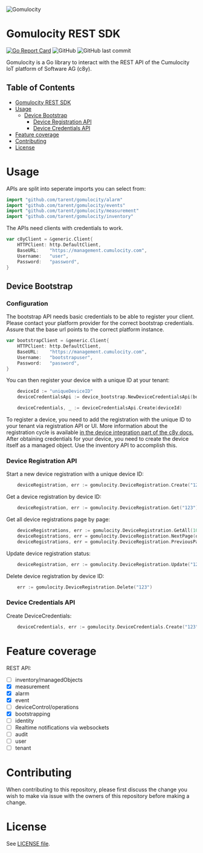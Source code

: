 ![Gomulocity](https://github.com/tarent/gomulocity/docs/gomulocity.jpg?raw=true)

# Gomulocity REST SDK #

[![Go Report Card](https://goreportcard.com/badge/github.com/tarent/gomulocity)](https://goreportcard.com/report/github.com/tarent/gomulocity)
![GitHub](https://img.shields.io/github/license/tarent/gomulocity)
![GitHub last commit](https://img.shields.io/github/last-commit/tarent/gomulocity)

 Gomulocity is a Go library to interact with the REST API of the Cumulocity IoT platform of Software AG (c8y).

<!-- markdown-toc start - Don't edit this section. Run M-x markdown-toc-refresh-toc -->
## Table of Contents ##

- [Gomulocity REST SDK](#gomulocity-rest-sdk)
- [Usage](#usage)
    - [Device Bootstrap](#device-bootstrap)
        - [Device Registration API](#device-registration-api)
        - [Device Credentials API](#device-credentials-api)
- [Feature coverage](#feature-coverage)
- [Contributing](#contributing)
- [License](#license)

<!-- markdown-toc end -->

# Usage #

APIs are split into seperate imports you can select from:

```go
import "github.com/tarent/gomulocity/alarm"
import "github.com/tarent/gomulocity/events"
import "github.com/tarent/gomulocity/measurement"
import "github.com/tarent/gomulocity/inventory"
```

The APIs need clients with credentials to work.

``` go
var c8yClient = &generic.Client{
	HTTPClient: http.DefaultClient,
	BaseURL:    "https://management.cumulocity.com",
	Username:   "user",
	Password:   "password",
}
```

## Device Bootstrap ##

### Configuration ###

The bootstrap API needs basic credentials to be able to register your client. Please contact your platform provider for the correct bootstrap credentials. Assure that the base url points to the correct platform instance.

``` go
var bootstrapClient = &generic.Client{
	HTTPClient: http.DefaultClient,
	BaseURL:    "https://management.cumulocity.com",
	Username:   "bootstrapuser",
	Password:   "password",
}
```

You can then register your device with a unique ID at your tenant:

``` go
	deviceId := "uniqueDeviceID"
	deviceCredentialsApi := device_bootstrap.NewDeviceCredentialsApi(bootstrapClient)

    deviceCredentials, _ := deviceCredentialsApi.Create(deviceId)
```

To register a device, you need to add the registration with the unique ID to your tenant via registration API or UI. More information about the registration cycle is available [in the device integration part of the c8y docs.](https://cumulocity.com/guides/device-sdk/rest/) After obtaining credentials for your device, you need to create the device itself as a managed object. Use the inventory API to accomplish this.

### Device Registration API ###
Start a new device registration with a unique device ID:
```go
    deviceRegistration, err := gomulocity.DeviceRegistration.Create("123")
```
Get a device registration by device ID:
```go
    deviceRegistration, err := gomulocity.DeviceRegistration.Get("123")
```
Get all device registrations page by page:
```go
    deviceRegistrations, err := gomulocity.DeviceRegistration.GetAll(10)
    deviceRegistrations, err = gomulocity.DeviceRegistration.NextPage(deviceRegistrations)
    deviceRegistrations, err = gomulocity.DeviceRegistration.PreviousPage(deviceRegistrations)
```
Update device registration status:
```go
    deviceRegistration, err := gomulocity.DeviceRegistration.Update("123", device_bootstrap.ACCEPTED)
```
Delete device registration by device ID:
```go
    err := gomulocity.DeviceRegistration.Delete("123")
```

### Device Credentials API ###
Create DeviceCredentials:
```go
    deviceCredentials, err := gomulocity.DeviceCredentials.Create("123")
```

# Feature coverage #

REST API:

- [ ] inventory/managedObjects
- [x] measurement
- [x] alarm
- [x] event
- [ ] deviceControl/operations
- [x] bootstrapping
- [ ] identity
- [ ] Realtime notifications via websockets
- [ ] audit
- [ ] user
- [ ] tenant

# Contributing #

When contributing to this repository, please first discuss the change you wish to make via issue with the owners of this repository before making a change.

# License #

See [LICENSE file](LICENSE "LICENSE file").
